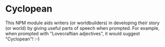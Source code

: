 # Cyclopean
This NPM module aids writers (or worldbuilders) in developing their story (or world) by giving useful parts of speech when prompted. For example, when prompted with "Lovecraftian adjectives", it would suggest "Cyclopean"! :-)
